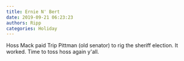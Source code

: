 ```yaml
---
title: Ernie N' Bert
date: 2019-09-21 06:23:23
authors: Ripp
categories: Holiday
---
```


 Hoss Mack paid Trip Pittman (old senator) to rig the sheriff election.
It worked.
Time to toss hoss again y'all.